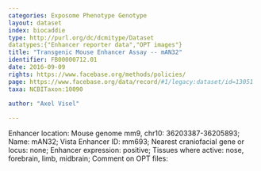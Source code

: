 ```yaml
---
categories: Exposome Phenotype Genotype
layout: dataset  
index: biocaddie  
type: http://purl.org/dc/dcmitype/Dataset  
datatypes:{"Enhancer reporter data","OPT images"}  
title: "Transgenic Mouse Enhancer Assay -- mAN32"  
identifier: FB00000712.01  
date: 2016-09-09  
rights: https://www.facebase.org/methods/policies/  
page: https://www.facebase.org/data/record/#1/legacy:dataset/id=13051  
taxa: NCBITaxon:10090  
  
author: "Axel Visel"  

---
```

 Enhancer location: Mouse genome mm9, chr10: 36203387-36205893; Name: mAN32; Vista Enhancer ID: mm693; Nearest craniofacial gene or locus: none; Enhancer expression: positive; Tissues where active: nose, forebrain, limb, midbrain; Comment on OPT files: 
